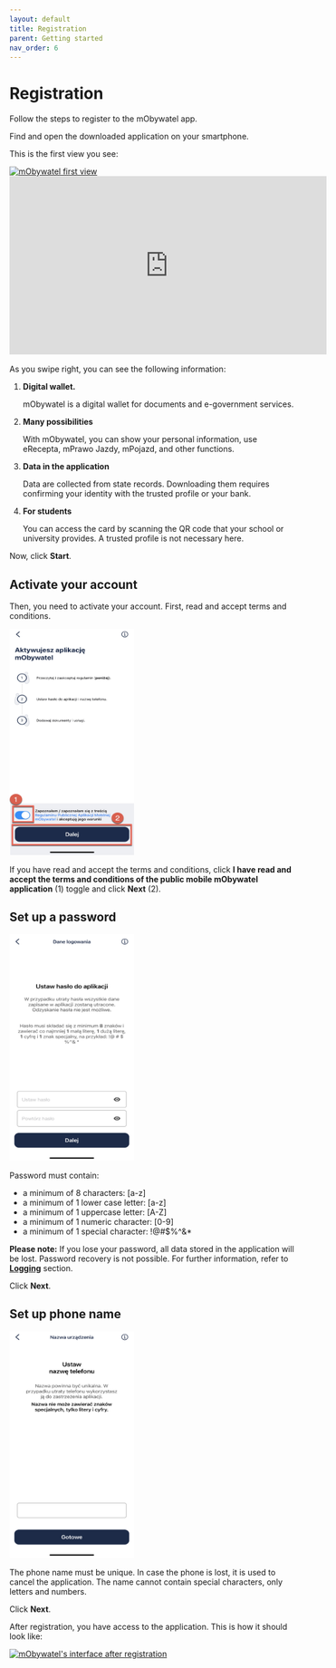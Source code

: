 ```yaml
---
layout: default
title: Registration
parent: Getting started
nav_order: 6
---
```


# Registration

Follow the steps to register to the mObywatel app.

Find and open the downloaded application on your smartphone.

This is the first view you see:

[![mObywatel first view](https://res.cloudinary.com/marcomontalbano/image/upload/v1619259701/video_to_markdown/images/youtube--FkBmNepjvzQ-c05b58ac6eb4c4700831b2b3070cd403.jpg)](https://www.youtube.com/watch?v=FkBmNepjvzQ "mObywatel first view") <iframe width="560" height="315" src="https://www.youtube.com/embed/FkBmNepjvzQ" title="YouTube video player" frameborder="0" allow="accelerometer; autoplay; clipboard-write; encrypted-media; gyroscope; picture-in-picture" allowfullscreen></iframe>

As you swipe right, you can see the following information:

1. **Digital wallet.**    
   
   mObywatel is a digital wallet for documents and e-government services.

2. **Many possibilities**   
   
   With mObywatel, you can show your personal information, use eRecepta, mPrawo Jazdy, mPojazd, and other functions.

3. **Data in the application**   
   
   Data are collected from state records. Downloading them requires confirming your identity with the trusted profile or your bank.

4. **For students**
   
   You can access the card by scanning the QR code that your school or university provides. A trusted profile is not necessary here.

Now, click **Start**.
   

## Activate your account

Then, you need to activate your account. First, read and accept terms and conditions.  

<img src="../assets/images/activate.jpeg" width="220" height="400">   

If you have read and accept the terms and conditions, click **I have read and accept the terms and conditions of the public mobile mObywatel application** (1) toggle and click **Next** (2).


## Set up a password
<img src="../assets/images/password.jpeg" width="220" height="400">

Password must contain:
- a minimum of 8 characters: [a-z]
- a minimum of 1 lower case letter: [a-z]
- a minimum of 1 uppercase letter: [A-Z]
- a minimum of 1 numeric character: [0-9]
- a minimum of 1 special character: !@#$%^&*

**Please note:** If you lose your password, all data stored in the application will be lost. Password recovery is not possible. For further information, refer to [**Logging**](logging.md) section.

Click **Next**.


## Set up phone name

<img src="../assets/images/phonename.jpeg" width="220" height="400">

The phone name must be unique. In case the phone is lost, it is used to cancel the application. The name cannot contain special characters, only letters and numbers.

Click **Next**.

After registration, you have access to the application. This is how it should look like:

[![mObywatel's interface after registration](https://res.cloudinary.com/marcomontalbano/image/upload/v1619360513/video_to_markdown/images/youtube--VYfzMeyx3Nc-c05b58ac6eb4c4700831b2b3070cd403.jpg)](https://youtu.be/VYfzMeyx3Nc "mObywatel's interface after registration")
